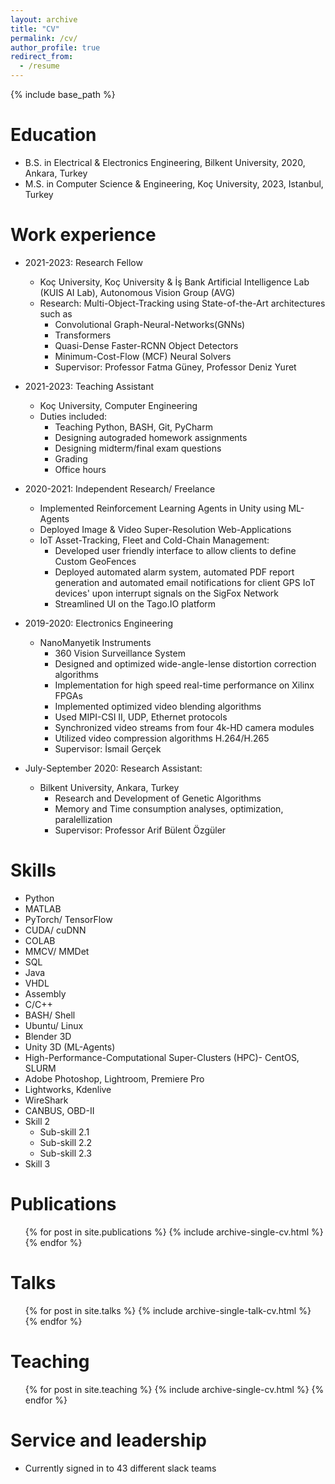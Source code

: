 ```yaml
---
layout: archive
title: "CV"
permalink: /cv/
author_profile: true
redirect_from:
  - /resume
---
```


{% include base_path %}

Education
======
* B.S. in Electrical & Electronics Engineering, Bilkent University, 2020, Ankara, Turkey
* M.S. in Computer Science & Engineering, Koç University, 2023, Istanbul, Turkey

Work experience
======
* 2021-2023: Research Fellow
  * Koç University, Koç University & İş Bank Artificial Intelligence Lab (KUIS AI Lab), Autonomous Vision Group (AVG)
  * Research: Multi-Object-Tracking using State-of-the-Art architectures such as
    * Convolutional Graph-Neural-Networks(GNNs)
    * Transformers
    * Quasi-Dense Faster-RCNN Object Detectors
    * Minimum-Cost-Flow (MCF) Neural Solvers  
    * Supervisor: Professor Fatma Güney, Professor Deniz Yuret
* 2021-2023: Teaching Assistant
  * Koç University, Computer Engineering
  * Duties included:
    * Teaching Python, BASH, Git, PyCharm
    * Designing autograded homework assignments
    * Designing midterm/final exam questions
    * Grading
    * Office hours

* 2020-2021: Independent Research/ Freelance
  * Implemented Reinforcement Learning Agents in Unity using ML-Agents
  * Deployed Image & Video Super-Resolution Web-Applications
  * IoT Asset-Tracking, Fleet and Cold-Chain Management:
    * Developed user friendly interface to allow clients to define Custom GeoFences
    * Deployed automated alarm system, automated PDF report generation and automated email notifications for client GPS IoT devices' upon interrupt signals on the SigFox Network
    * Streamlined UI on the Tago.IO platform  

* 2019-2020: Electronics Engineering
  * NanoManyetik Instruments
    * 360 Vision Surveillance System
    * Designed and optimized wide-angle-lense distortion correction algorithms
    * Implementation for high speed real-time performance on Xilinx FPGAs
    * Implemented optimized video blending algorithms
    * Used MIPI-CSI II, UDP, Ethernet protocols
    * Synchronized video streams from four 4k-HD camera modules
    * Utilized video compression algorithms H.264/H.265
    * Supervisor: İsmail Gerçek

* July-September 2020: Research Assistant:
  * Bilkent University, Ankara, Turkey
    * Research and Development of Genetic Algorithms
    * Memory and Time consumption analyses, optimization, paralellization
    * Supervisor: Professor Arif Bülent Özgüler
  
Skills
======
* Python
* MATLAB
* PyTorch/ TensorFlow
* CUDA/ cuDNN
* COLAB
* MMCV/ MMDet
* SQL
* Java
* VHDL
* Assembly
* C/C++
* BASH/ Shell
* Ubuntu/ Linux
* Blender 3D
* Unity 3D (ML-Agents)
* High-Performance-Computational Super-Clusters (HPC)- CentOS, SLURM
* Adobe Photoshop, Lightroom, Premiere Pro
* Lightworks, Kdenlive
* WireShark
* CANBUS, OBD-II
* Skill 2
  * Sub-skill 2.1
  * Sub-skill 2.2
  * Sub-skill 2.3
* Skill 3

Publications
======
  <ul>{% for post in site.publications %}
    {% include archive-single-cv.html %}
  {% endfor %}</ul>
  
Talks
======
  <ul>{% for post in site.talks %}
    {% include archive-single-talk-cv.html %}
  {% endfor %}</ul>
  
Teaching
======
  <ul>{% for post in site.teaching %}
    {% include archive-single-cv.html %}
  {% endfor %}</ul>
  
Service and leadership
======
* Currently signed in to 43 different slack teams
